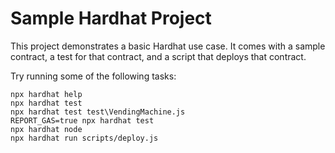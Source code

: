 # Sample Hardhat Project

This project demonstrates a basic Hardhat use case. It comes with a sample contract, a test for that contract, and a script that deploys that contract.

Try running some of the following tasks:

```shell
npx hardhat help
npx hardhat test
npx hardhat test test\VendingMachine.js
REPORT_GAS=true npx hardhat test
npx hardhat node
npx hardhat run scripts/deploy.js
```
